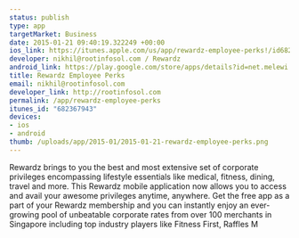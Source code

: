 ```yaml
--- 
status: publish
type: app
targetMarket: Business
date: 2015-01-21 09:40:19.322249 +00:00
ios_link: https://itunes.apple.com/us/app/rewardz-employee-perks!/id682367943?mt=8
developer: nikhil@rootinfosol.com / Rewardz
android_link: https://play.google.com/store/apps/details?id=net.melewi.Rewardz
title: Rewardz Employee Perks
email: nikhil@rootinfosol.com
developer_link: http://rootinfosol.com
permalink: /app/rewardz-employee-perks
itunes_id: "682367943"
devices: 
- ios
- android
thumb: /uploads/app/2015-01/2015-01-21-rewardz-employee-perks.png
---
```


Rewardz brings to you the best and most extensive set of corporate privileges encompassing lifestyle essentials like medical, fitness, dining, travel and more. This Rewardz mobile application now allows you to access and avail your awesome privileges anytime, anywhere.
Get the free app as a part of your Rewardz membership and you can instantly enjoy an ever-growing pool of unbeatable corporate rates from over 100 merchants in Singapore including top industry players like Fitness First, Raffles M
